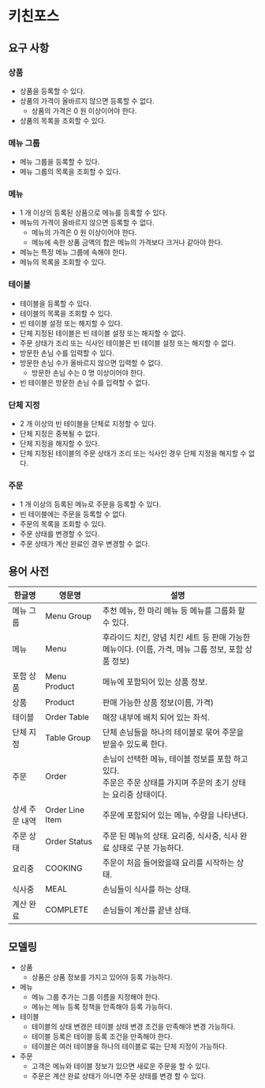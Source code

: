 # 키친포스

## 요구 사항

### 상품

* 상품을 등록할 수 있다.
* 상품의 가격이 올바르지 않으면 등록할 수 없다.
    * 상품의 가격은 0 원 이상이어야 한다.
* 상품의 목록을 조회할 수 있다.

### 메뉴 그룹

* 메뉴 그룹을 등록할 수 있다.
* 메뉴 그룹의 목록을 조회할 수 있다.

### 메뉴

* 1 개 이상의 등록된 상품으로 메뉴를 등록할 수 있다.
* 메뉴의 가격이 올바르지 않으면 등록할 수 없다.
    * 메뉴의 가격은 0 원 이상이어야 한다.
    * 메뉴에 속한 상품 금액의 합은 메뉴의 가격보다 크거나 같아야 한다.
* 메뉴는 특정 메뉴 그룹에 속해야 한다.
* 메뉴의 목록을 조회할 수 있다.

### 테이블

* 테이블을 등록할 수 있다.
* 테이블의 목록을 조회할 수 있다.
* 빈 테이블 설정 또는 해지할 수 있다.
* 단체 지정된 테이블은 빈 테이블 설정 또는 해지할 수 없다.
* 주문 상태가 조리 또는 식사인 테이블은 빈 테이블 설정 또는 해지할 수 없다.
* 방문한 손님 수를 입력할 수 있다.
* 방문한 손님 수가 올바르지 않으면 입력할 수 없다.
    * 방문한 손님 수는 0 명 이상이어야 한다.
* 빈 테이블은 방문한 손님 수를 입력할 수 없다.

### 단체 지정

* 2 개 이상의 빈 테이블을 단체로 지정할 수 있다.
* 단체 지정은 중복될 수 없다.
* 단체 지정을 해지할 수 있다.
* 단체 지정된 테이블의 주문 상태가 조리 또는 식사인 경우 단체 지정을 해지할 수 없다.

### 주문

* 1 개 이상의 등록된 메뉴로 주문을 등록할 수 있다.
* 빈 테이블에는 주문을 등록할 수 없다.
* 주문의 목록을 조회할 수 있다.
* 주문 상태를 변경할 수 있다.
* 주문 상태가 계산 완료인 경우 변경할 수 없다.

## 용어 사전

| 한글명 | 영문명 | 설명 |
| --- | --- | --- |
| 메뉴 그룹 | Menu Group  | 추천 메뉴, 한 마리 메뉴 등 메뉴를 그룹화 할 수 있다. |
| 메뉴 | Menu | 후라이드 치킨, 양념 치킨 세트 등 판매 가능한 메뉴이다. (이름, 가격, 메뉴 그룹 정보, 포함 상품 정보) |
| 포함 상품 | Menu Product | 메뉴에 포함되어 있는 상품 정보. |
| 상품 | Product | 판매 가능한 상품 정보(이름, 가격) |
| 테이블 | Order Table | 매장 내부에 배치 되어 있는 좌석. |
| 단체 지정 | Table Group | 단체 손님들을 하나의 테이블로 묶어 주문을 받을수 있도록 한다. |
| 주문 | Order | 손님이 선택한 메뉴, 테이블 정보를 포함 하고 있다. <br> 주문은 주문 상태를 가지며 주문의 초기 상태는 요리중 상태이다. |
| 상세 주문 내역 | Order Line Item | 주문에 포함되어 있는 메뉴, 수량을 나타낸다. |
| 주문 상태 | Order Status | 주문 된 메뉴의 상태. 요리중, 식사중, 식사 완료 상태로 구분 가능하다. |
| 요리중 | COOKING | 주문이 처음 들어왔을때 요리를 시작하는 상태. |
| 식사중 | MEAL | 손님들이 식사를 하는 상태. |
| 계산 완료 | COMPLETE | 손님들이 계산를 끝낸 상태. |

## 모델링

* 상품
    * 상품은 상품 정보를 가지고 있어야 등록 가능하다.
* 메뉴
    * 메뉴 그룹 추가는 그룹 이름을 지정해야 한다. 
    * 메뉴는 메뉴 등록 정책을 만족해야 등록 가능하다.
* 테이블
    * 테이블의 상태 변경은 테이블 상태 변경 조건을 만족해야 변경 가능하다.
    * 테이블 등록은 테이블 등록 조건을 만족해야 한다.
    * 테이블은 여러 테이블을 하나의 테이블로 묶는 단체 지정이 가능하다.
* 주문
    * 고객은 메뉴와 테이블 정보가 있으면 새로운 주문을 할 수 있다.
    * 주문은 계산 완료 상태가 아니면 주문 상태를 변경 할 수 있다.







